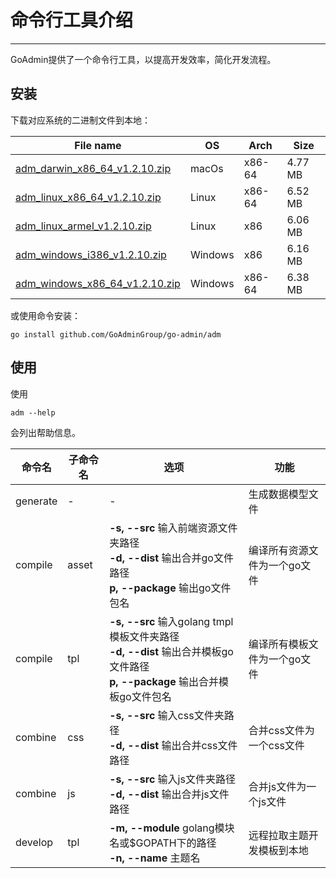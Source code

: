 # 命令行工具介绍
---

GoAdmin提供了一个命令行工具，以提高开发效率，简化开发流程。

## 安装


下载对应系统的二进制文件到本地：

|  File name   | OS  | Arch  | Size  |
|  ----  | ----  | ----  |----  |
| [adm_darwin_x86_64_v1.2.10.zip](http://file.go-admin.cn/go_admin/cli/v1_2_10/adm_darwin_x86_64_v1.2.10.zip)  | macOs | x86-64 | 4.77 MB
| [adm_linux_x86_64_v1.2.10.zip](http://file.go-admin.cn/go_admin/cli/v1_2_10/adm_linux_x86_64_v1.2.10.zip)  | Linux | x86-64   | 6.52 MB
| [adm_linux_armel_v1.2.10.zip](http://file.go-admin.cn/go_admin/cli/v1_2_10/adm_linux_armel_v1.2.10.zip)  | Linux | x86   | 6.06 MB
| [adm_windows_i386_v1.2.10.zip](http://file.go-admin.cn/go_admin/cli/v1_2_10/adm_windows_i386_v1.2.10.zip)  | Windows | x86  |6.16 MB
| [adm_windows_x86_64_v1.2.10.zip](http://file.go-admin.cn/go_admin/cli/v1_2_10/adm_windows_x86_64_v1.2.10.zip)  | Windows | x86-64   |6.38 MB


或使用命令安装：

```
go install github.com/GoAdminGroup/go-admin/adm
```

## 使用

使用

```
adm --help
```

会列出帮助信息。

|  命令名  |  子命令名   | 选项  | 功能  | 
|  ---- | ---- | ----  | ----  |
| generate  |  - | - | 生成数据模型文件
| compile  | asset| **-s, --src** 输入前端资源文件夹路径<br>**-d, --dist** 输出合并go文件路径<br>**p, --package** 输出go文件包名 | 编译所有资源文件为一个go文件
| compile  | tpl | **-s, --src** 输入golang tmpl模板文件夹路径<br>**-d, --dist** 输出合并模板go文件路径<br>**p, --package** 输出合并模板go文件包名 | 编译所有模板文件为一个go文件
| combine  | css| **-s, --src** 输入css文件夹路径<br>**-d, --dist** 输出合并css文件路径 | 合并css文件为一个css文件
| combine  | js | **-s, --src** 输入js文件夹路径<br>**-d, --dist** 输出合并js文件路径 | 合并js文件为一个js文件
| develop  | tpl | **-m, --module** golang模块名或$GOPATH下的路径<br>**-n, --name** 主题名 | 远程拉取主题开发模板到本地
